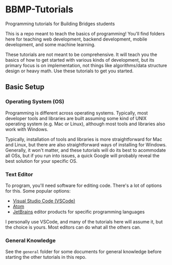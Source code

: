 # BBMP-Tutorials

Programming tutorials for Building Bridges students

This is a repo meant to teach the basics of programming! You'll find folders here for teaching web development, backend development, mobile development, and some machine learning.

These tutorials are not meant to be comprehensive. It will teach you the basics of how to get started with various kinds of development, but its primary focus is on implementation, not things like algorithms/data structure design or heavy math. Use these tutorials to get you started.

## Basic Setup

### Operating System (OS)

Programming is different across operating systems. Typically, most developer tools and libraries are built assuming some kind of UNIX operating system (e.g. Mac or Linux), although most tools and libraries also work with Windows.

Typically, installation of tools and libraries is more straightforward for Mac and Linux, but there are also straightforward ways of installing for Windows. Generally, it won't matter, and these tutorials will do its best to acommodate all OSs, but if you run into issues, a quick Google will probably reveal the best solution for your specific OS.

### Text Editor

To program, you'll need software for editing code. There's a lot of options for this. Some popular options:

- [Visual Studio Code (VSCode)](https://code.visualstudio.com/)
- [Atom](https://atom.io/)
- [JetBrains](https://www.jetbrains.com/) editor products for specific programming languages

I personally use VSCode, and many of the tutorials here will assume it, but the choice is yours. Most editors can do what all the others can.

### General Knowledge

See the `general` folder for some documents for general knowledge before starting the other tutorials in this repo.
